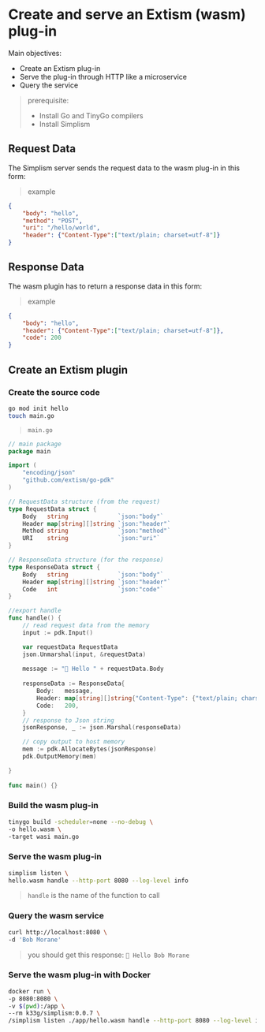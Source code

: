 # Create and serve an Extism (wasm) plug-in

Main objectives:
- Create an Extism plug-in
- Serve the plug-in through HTTP like a microservice
- Query the service

> prerequisite: 
> - Install Go and TinyGo compilers
> - Install Simplism

## Request Data

The Simplism server sends the request data to the wasm plug-in in this form:

> example
```json
{
    "body": "hello",
    "method": "POST",
    "uri": "/hello/world",
    "header": {"Content-Type":["text/plain; charset=utf-8"]}
}
```

## Response Data

The wasm plugin has to return a response data in this form:

> example
```json
{
    "body": "hello",
    "header": {"Content-Type":["text/plain; charset=utf-8"]},
    "code": 200
}
```

## Create an Extism plugin

### Create the source code
```bash
go mod init hello
touch main.go
```

> `main.go`
```go
// main package
package main

import (
    "encoding/json"
    "github.com/extism/go-pdk"
)

// RequestData structure (from the request)
type RequestData struct {
    Body   string              `json:"body"`
    Header map[string][]string `json:"header"`
    Method string              `json:"method"`
    URI    string              `json:"uri"`
}

// ResponseData structure (for the response)
type ResponseData struct {
    Body   string              `json:"body"`
    Header map[string][]string `json:"header"`
    Code   int                 `json:"code"`
}

//export handle
func handle() {
    // read request data from the memory
    input := pdk.Input()

    var requestData RequestData
    json.Unmarshal(input, &requestData)
    
    message := "🤗 Hello " + requestData.Body
    
    responseData := ResponseData{
        Body:   message,
        Header: map[string][]string{"Content-Type": {"text/plain; charset=utf-8"}},
        Code:   200,
    }
    // response to Json string
    jsonResponse, _ := json.Marshal(responseData)

    // copy output to host memory
    mem := pdk.AllocateBytes(jsonResponse)
    pdk.OutputMemory(mem)

}
 
func main() {}
```

### Build the wasm plug-in

```bash
tinygo build -scheduler=none --no-debug \
-o hello.wasm \
-target wasi main.go
```

### Serve the wasm plug-in

```bash
simplism listen \
hello.wasm handle --http-port 8080 --log-level info
```
> `handle` is the name of the function to call


### Query the wasm service

```bash
curl http://localhost:8080 \
-d 'Bob Morane'
```
> you should get this response: `🤗 Hello Bob Morane`

### Serve the wasm plug-in with Docker

```bash
docker run \
-p 8080:8080 \
-v $(pwd):/app \
--rm k33g/simplism:0.0.7 \
/simplism listen ./app/hello.wasm handle --http-port 8080 --log-level info
```
